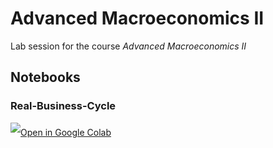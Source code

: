 # Advanced Macroeconomics II
Lab session for the course *Advanced Macroeconomics II*

## Notebooks
### Real-Business-Cycle
<a target="_blank" href="https://colab.research.google.com/github/JLDC/unisg-advanced-macro-2/blob/master/RBC_Model.ipynb">
	<img src="https://i.ibb.co/2P3SLwK/colab.png"  style="padding-bottom:5px;" />Open in Google Colab</a>